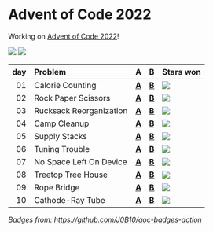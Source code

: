 # Advent of Code 2022

Working on [Advent of Code 2022](https://adventofcode.com/2022/)!

![](https://img.shields.io/badge/stars%20⭐-20-yellow) ![](https://img.shields.io/badge/days%20completed-10-red)

| day | Problem                 | A                        | B                        | Stars won                                            |
|----:|:------------------------|:-------------------------|:-------------------------|:-----------------------------------------------------|
|  01 | Calorie Counting        | [**A**](day01/a/main.go) | [**B**](day01/b/main.go) | ![](https://img.shields.io/badge/stars%20⭐-2-yellow) |
|  02 | Rock Paper Scissors     | [**A**](day02/a/main.go) | [**B**](day02/b/main.go) | ![](https://img.shields.io/badge/stars%20⭐-2-yellow) |
|  03 | Rucksack Reorganization | [**A**](day03/a/main.go) | [**B**](day03/b/main.go) | ![](https://img.shields.io/badge/stars%20⭐-2-yellow) |
|  04 | Camp Cleanup            | [**A**](day04/a/main.go) | [**B**](day04/b/main.go) | ![](https://img.shields.io/badge/stars%20⭐-2-yellow) |
|  05 | Supply Stacks           | [**A**](day05/a/main.go) | [**B**](day05/b/main.go) | ![](https://img.shields.io/badge/stars%20⭐-2-yellow) |
|  06 | Tuning Trouble          | [**A**](day06/a/main.go) | [**B**](day06/b/main.go) | ![](https://img.shields.io/badge/stars%20⭐-2-yellow) |
|  07 | No Space Left On Device | [**A**](day07/a/main.go) | [**B**](day07/b/main.go) | ![](https://img.shields.io/badge/stars%20⭐-2-yellow) |
|  08 | Treetop Tree House      | [**A**](day08/a/main.go) | [**B**](day08/b/main.go) | ![](https://img.shields.io/badge/stars%20⭐-2-yellow) |
|  09 | Rope Bridge             | [**A**](day09/a/main.go) | [**B**](day09/b/main.go) | ![](https://img.shields.io/badge/stars%20⭐-2-yellow) |
|  10 | Cathode-Ray Tube        | [**A**](day10/a/main.go) | [**B**](day10/b/main.go) | ![](https://img.shields.io/badge/stars%20⭐-2-yellow) |

*Badges from: https://github.com/J0B10/aoc-badges-action*
